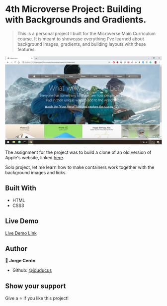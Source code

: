 # 4th Microverse Project: Building with Backgrounds and Gradients.

> This is a personal project I built for the Microverse Main Curriculum course. It is meant to showcase everything I've learned about background images, gradients, and building layouts with these features.

![screenshot](https://github.com/duducus/Apple---clone/blob/feature/img/screenshot.png)

The assignment for the project was to build a clone of an old version of Apple's website, linked [here](https://web.archive.org/web/20140301004610/http://www.apple.com/). 

Solo project, let me learn how to make containers work together with the background images and links.

## Built With

- HTML
- CSS3

## Live Demo

[Live Demo Link](https://htmlpreview.github.io/?https://github.com/duducus/Apple---clone/blob/feature/index.html)

## Author

👤 **Jorge Cerón**

- Github: [@iduducus](https://github.com/duducus)

## Show your support

Give a ⭐️ if you like this project!
